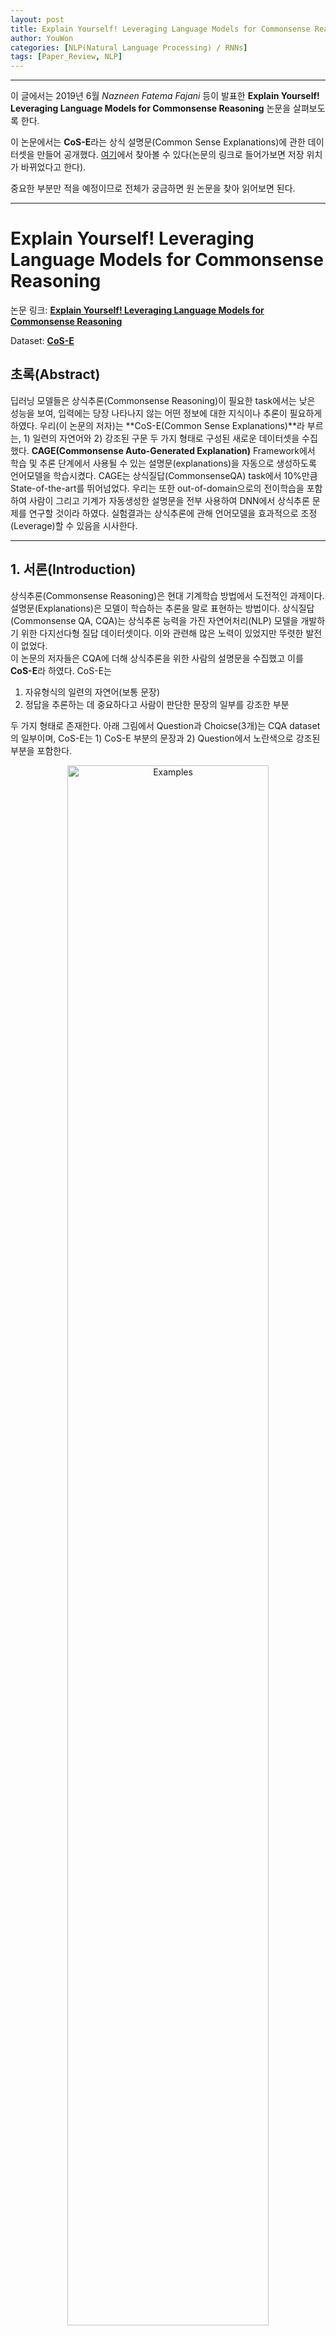 ```yaml
---
layout: post
title: Explain Yourself! Leveraging Language Models for Commonsense Reasoning
author: YouWon
categories: [NLP(Natural Language Processing) / RNNs]
tags: [Paper_Review, NLP]
---
```


---

이 글에서는 2019년 6월 *Nazneen Fatema Fajani* 등이 발표한 **Explain Yourself! Leveraging Language Models for Commonsense Reasoning** 논문을 살펴보도록 한다.

이 논문에서는 **CoS-E**라는 상식 설명문(Common Sense Explanations)에 관한 데이터셋을 만들어 공개했다. [여기](https://github.com/salesforce/cos-e)에서 찾아볼 수 있다(논문의 링크로 들어가보면 저장 위치가 바뀌었다고 한다).

중요한 부분만 적을 예정이므로 전체가 궁금하면 원 논문을 찾아 읽어보면 된다.

---

# Explain Yourself! Leveraging Language Models for Commonsense Reasoning

논문 링크: **[Explain Yourself! Leveraging Language Models for Commonsense Reasoning](https://arxiv.org/abs/1906.02361)**

Dataset: **[CoS-E](https://github.com/salesforce/cos-e)**

## 초록(Abstract)

딥러닝 모델들은 상식추론(Commonsense Reasoning)이 필요한 task에서는 낮은 성능을 보여, 입력에는 당장 나타나지 않는 어떤 정보에 대한 지식이나 추론이 필요하게 하였다. 우리(이 논문의 저자)는 **CoS-E(Common Sense Explanations)**라 부르는, 1) 일련의 자연어와 2) 강조된 구문 두 가지 형태로 구성된 새로운 데이터셋을 수집했다. **CAGE(Commonsense Auto-Generated Explanation)** Framework에서 학습 및 추론 단계에서 사용될 수 있는 설명문(explanations)을 자동으로 생성하도록 언어모델을 학습시켰다. CAGE는 상식질답(CommonsenseQA) task에서 10%만큼 State-of-the-art를 뛰어넘었다. 우리는 또한 out-of-domain으로의 전이학습을 포함하여 사람이 그리고 기계가 자동생성한 설명문을 전부 사용하여 DNN에서 상식추론 문제를 연구할 것이라 하였다. 실험결과는 상식추론에 관해 언어모델을 효과적으로 조정(Leverage)할 수 있음을 시사한다.

---

## 1. 서론(Introduction)

상식추론(Commonsense Reasoning)은 현대 기계학습 방법에서 도전적인 과제이다. 설명문(Explanations)은 모델이 학습하는 추론을 말로 표현하는 방법이다. 상식질답(Commonsense QA, CQA)는 상식추론 능력을 가진 자연어처리(NLP) 모델을 개발하기 위한 다지선다형 질답 데이터셋이다. 이와 관련해 많은 노력이 있었지만 뚜렷한 발전이 없었다.  
이 논문의 저자들은 CQA에 더해 상식추론을 위한 사람의 설명문을 수집했고 이를 **CoS-E**라 하였다. CoS-E는 

1. 자유형식의 일련의 자연어(보통 문장) 
2. 정답을 추론하는 데 중요하다고 사람이 판단한 문장의 일부를 강조한 부분

두 가지 형태로 존재한다. 아래 그림에서 Question과 Choicse(3개)는 CQA dataset의 일부이며, CoS-E는 1) CoS-E 부분의 문장과 2) Question에서 노란색으로 강조된 부분을 포함한다. 

<center><img src="/public/img/2020-02-08-Explain Yourself - Leveraging Language Models for Commonsense Reasoning/01.png" width="80%" alt="Examples"></center>

[Talmor et al. (2019)](https://www.aclweb.org/anthology/N19-1421/)에서는 Google search를 활용하여 각 질답 당 100개의 snippet으로부터 문맥정보를 추출해내는 것은 ELMo 표현에 self-attention layer를 쓴 모델이자 현재 SOTA(state-of-the-art) 모델인 BiDAF++를 사용해도 CQA에서 정답률을 향상시키지 못한다고 하였다.  

이에 반해, 우리는 상식추론에 유용한 설명문(explanations)을 생성하는 사전학습된 모델을 조정하였다. CQA를 위한 설명문을 생성하는 framework로 **CAGE(Commonsense Auto-Generated Explanations)**를 제안한다. 우리는 상식추론 문제를 두 단계로 나누었다:

1. CQA sample과 그에 맞는 CoS-E 설명문을 언어모델에 입력으로 준다. 언어모델은 CQA 질답에 기초하여 CoS-E 설명문을 생성하도록 학습된다. 
2. 언어모델은 CQA의 학습(training)과 검증(validation) 세트 안에 있는 각 sample에 대해 설명문을 생성하도록 한다. 이 CAGE 설명문은 원래의 질문, 선택지, 언어모델의 출력값에 이어붙여 두 번째 상식추론 모델의 입력으로 들어간다. 

이 2단계의 CAGE framework는 기존 최고의 baseline보다 10% 초과 달성한 결과를 얻었으며 그 예측값을 정당화(justify)하는 설명문을 생성하였다. 아래 그림은 이 접근법을 개략적으로 보여준다.

<center><img src="/public/img/2020-02-08-Explain Yourself - Leveraging Language Models for Commonsense Reasoning/02.png" width="100%" alt="Examples"></center>

요약하면, 이 논문은 상식추론을 위한 새로운 CoS-E 데이터셋을 소개하였고, CQA v1.0에서 65%의 정답률을 보인 '설명문을 자동 생성하는' CAGE framework를 제안하였다. 

참고로, 이 논문이 제출되기 직전 CQA는 v1.11를 공개하였는데, 질문에 대한 선택지가 3개에서 5개로 늘어났다. 더 도전적인(challenging) 과제로 바뀌었다. 


---

## 2. 배경이론과 관련 연구(Background and Related Work)

논문에 2.1. section이라 소개하진 않았지만 목차를 위해 넣었다.

### 2.1. Commonsense Reasoning

자연어에 포함된 상황이나 사건의 관계를 예측하도록 요구하는 데이터셋이 최근 몇 개가 소개되어 왔다. 

- 여러 타당한 결말 중 가장 올바른 스토리 결말을 선택하는 Story Cloze(혹은 ROC Stories)
- 초기 상황에 기초하여 다음 장면을 예측하는 SWAG(Situations with Adversarial Generations)

이러한 데이터셋에 대해서는 [GPT](https://greeksharifa.github.io/nlp(natural%20language%20processing)%20/%20rnns/2019/08/21/OpenAI-GPT-1-Improving-Language-Understanding-by-Generative-Pre-Training/)나 [BERT](https://greeksharifa.github.io/nlp(natural%20language%20processing)%20/%20rnns/2019/08/23/BERT-Pre-training-of-Deep-Bidirectional-Transformers-for-Language-Understanding/)이 이미 사람 수준의 성능을 내지만, 대명사가 어떻게 다른 부분과 연관이 되어 있으며 어떻게 세상의 지식과 상호작용을 하는지 등에 관해서는 별로 성공적이지 못했다. 

[CQA](https://www.aclweb.org/anthology/N19-1421.pdf)는 9500개의, 질문 + 1개의 정답 + 2개의 헷갈리는 오답으로 구성되어 있는 데이터셋으로 단지 분포상의 편향(biases)에서 정보를 얻기보다는 질문에서 추론하도록 하는 것을 요구하지만, 언어적인 면에서 좋지 않은 쪽으로 편향되어 있음이 발견되었다. 이를테면, 여자와 관련된 부분에서는 부정적인 의미의 문맥이 있다거나 하는.

SOTA 언어모델은 사람에 비해 CQA 데이터셋에서 굉장히 낮은 성능을 보인다. CQA는 모델의 상식추론 능력을 측정하는 benchmark를 제공함에도 정확히 어떤 부분이 모델이 추론을 행하는지는 여전히 불확실하다. CoS-E는 이 benchmark에 더해, 다른 한편으로 모델의 추론능력을 연구, 평가 및 분석할 수 있도록 하는 설명문을 제공한다.

### 2.2. Natural language explanations

[Lei et al.](https://people.csail.mit.edu/taolei/papers/emnlp16_rationale.pdf)에서는 감정분석 접근법의 타당성을 입증할 수 있는, 어떤 추론 결과를 내기 위해 필요한 구문을 입력에서 강조(선택)하는 방식을 제안했다. 분류데이터를 위한 사람이 만든 자연어 설명문은 의미분석을 학습하기 위해 사용되어왔고 분류기를 학습시키는 데 사용할 수 있는, noisy한 분류 데이터를 생성하였다. 그러나 전이성(interpretability)은 SNLI(Stanford Natural Language Inference)에서 성능저하를 보인다고 한다.  
그러나, e-SNLI와는 다르게, CQA를 위한 설명문은 설명-예측 단계로 성능을 향상시킬 수 있다. 또한 VQA에도 사용 가능하며, 자동생성된 것과 사람이 만든 설명문을 함께 사용하는 것이 따로 사용하는 것보다 더 좋은 결과를 내었다.

### 2.3. Knowledge Transfer in NLP

자연어처리는 Word2Vec이나 GloVe와 같은 사전학습된 단어벡터를 통한 지식의 이전(transfer)에 의존한다. 맥락과 관련된(contextualized) 단어벡터의 사용은 여러 task에서 획기적인 성공을 이뤘다. 이러한 모델들은 적은 수의 parameter만 학습시킬 필요가 있고 따라서 적은 데이터만 갖고 있어도 학습이 가능하다는 장점이 있다. 잘 fine-tuned 된 언어모델은 설명문 생성과 함께 조정될 때 더 효과적이며 언어적으로 상식 정보를 얻어낸다는 점도 실험적으로 증명되었다.


---

## 3. Common Sense Explanations(CoS-E)

이 CoS-E 데이터셋은 아마존의 MTurk(Amazon Mechanical Turk)를 통해 수집되었다. CQA 데이터셋은 _question token split_ 과 _random split_ 두 개로 이루어져 있다. CoS-E 데이터셋과 이 논문의 모든 실험은 더 어려운 _random split_ 을 사용하여 진행되었다. CQA v1.11에 대한 CoS-E도 만들었다.

사람들은 질문, 선택지, 정답이 주어지면 "왜 이것이 가장 적절한 답으로 예측되었는가?"라는 질문을 받는다. 그리고 

- 주어진 정답이 왜 정답일지를 알려줄 수 있는 부분을 질문에서 선택하며, 
- 또한 이 질문 뒤에 숨어 있을 상식적인 내용을 설명하는 자연어 문구를 작성하도록

지시받았다. (참고: 이는 CoS-E 데이터셋의 설명과 일치함.)

그래서 CQA v1.0에 대해 7610(train random split) + 950(dev random split)개의 설명문을, v1.11에 대해 9741 + 1221개의 설명문을 수집하였다. 또한 여기서부터는 질문에서 선택된 부분을 ***CoS-E-selected***, 작성한 자연어 문구(open-ended)는 ***CoS-E-open-ended*** 라 한다.

MTurk에서는 사람들의 답변의 품질이 좋다는 것을 보장할 수 없기 때문에, 다음과 같은 처리를 거쳤다:

- 질문에서 아무 것도 선택하지 않거나 
- 작성한 설명문이 4단어 이하이면 답변하지 않은 것으로 처리되며
- '이 정답은 답이 되는 유일한 것이다'와 같은 답변은 모두 제거하였다.

<center><img src="/public/img/2020-02-08-Explain Yourself - Leveraging Language Models for Commonsense Reasoning/03.png" width="80%" alt="Examples"></center>

위 그림은 CoS-E v1.0 데이터셋의 분포를 보여준다.  
이 논문의 실험에서는 CoS-E를 오직 학습(training) 과정에만 사용하여 SOTA 결과를 얻었으며, CoS-E 데이터셋을 사용한 경우가 그렇지 않은 경우보다 성능이 더 좋다는 것을 실험적으로 보였다. 

CoS-E는 crowd-sourcing으로 얻어진 것이기 때문에 noisy할 수는 있지만 그만큼 다양성이 확보되었으며 충분한 품질을 갖고 있는 것으로 보인다고 한다.


---

## 4. 알고리즘(Algorithm)

CAGE(Commonsense Auto-Generated Explanations)를 제안하고 이를 CQA task에 적용한다. CAGE는 언어모델에 의해 생성되었으며 분류모델의 보조 입력으로 사용된다. CQA 데이터셋의 각 샘플은 질문 $q$, 선택지 $c0, c1, c2$, 정답 레이블 $a$로 구성된다. CoS-E 데이터셋은 왜 $a$가 가장 적절한지를 말해주는, 사람이 만든 설명문 $e_h$가 추가된다. CAGE의 출력은 생성한 설명문 $e$가 $e_h$에 가까워지도록 학습하는 언어모델이다.

### 4.1. Commonsense Auto-Generated Explanations(CAGE)

CAGE를 분류모델에 적용하기 위해, 언어모델(LM)을 CoS-E 데이터셋으로부터 설명문을 생성하도록 fine-tune했다. 이 언어모델은 여러 [transformer](https://greeksharifa.github.io/nlp(natural%20language%20processing)%20/%20rnns/2019/08/17/Attention-Is-All-You-Need/) 레이어로 이루어진, 사전학습된 [OpenAI GPT](https://greeksharifa.github.io/nlp(natural%20language%20processing)%20/%20rnns/2019/08/21/OpenAI-GPT-1-Improving-Language-Understanding-by-Generative-Pre-Training/)이다.  
여기서, 설명문 생성과 관련하여 두 가지 설정:

1. 설명 후 예측(explain-and-then-predict(reasoning))
2. 예측 후 설명(predict-and-then-explain(rationalization))

으로 진행하였다.

#### Reasoning

이 방법이 이 논문의 주된 접근법이다. 언어모델은 질문, 선택지, 사람의 설명문으로 fine-tuned 되었으며 실제 정답 label로는 학습되지 않았다. 그래서, 학습하는 동안 입력 문맥(context)은 다음과 같이 정의된다:

$ C_{RE} = "q, c0, c1 \ or\  c2? $ commonsense says

모델은 조건부 언어모델링 목적함수에 따라 설명문 $e$를 생성한다:

$$ \sum_i  log P (e_i \vert e_{i-k}, ..., e_{i-1}, C_{RE} ; \Theta ) $$

$k$는 문맥범위(context window)의 크기(이 논문에서는 항상 $ k \ge \vert e \vert $로 전체 설명문이 문맥에 포함됨)이다.  
이 방식은 상식 질답 문제의 추론 단계에서 추가 문맥정보를 전달하기 위해 설명문을 자동생성하므로 *reasoning* 이라 부르기로 하였다.

또한 실험의 완전성을 위해, 추론과 설명의 단계를 바꿔보았는데, 그것이 다음에 설명할 **rationalization**이다. 

#### Rationalization

언어모델은 post-hoc rationalization을 생성하기 위해 입력과 더불어 예측된 label을 조건으로 한다. 그래서 fine-tuning 단계에서 입력 문맥은 다음과 같다.

$ C_{RE} = "q, c0, c1 \ or\  c2?\  a$ because

목적함수는 reasoning의 것과 유사하지만 모델은 학습 중에도 입력 질문에 대한 실제 정답을 볼 수 있다. 언어모델은 예측 label에 조건을 갖기 때문에 설명문은 상식추론으로 고려될 수 없다. 대신 설명문은 모델이 더 이해 및 해석하기 쉽도록 만드는 *rationalization* 을 제공한다. 이 접근법은 현 최고의 모델보다 6% 더 높은 성능을 가지며 품질 좋은 설명문을 생성해 낸다. 

CAGE에 대해서, 최대길이 20, batch size 36, 10 epoch 동안 학습시겨 가장 좋은 BLEU 점수와 perplexit를 갖는 모델은 선택했다. 학습률(learning rate)는 $1e^{-6}$, 초반 0.002까지 선형적으로 증가하다가(warm-up lr) 0.01만큼 decay되는 방식을 채택했다. 

### 4.2. Commonsense Predictions with Explanations

CoS-E의 사람의 설명문이나 언어모델의 추론 중 하나를 갖고 있을 때 CQA task에 대한 예측모델을 학습시킬 수 있다. 모든 BERT 모델의 입력 샘플의 시작 부분에 들어가는 `[CLS]` token에 해당하는 최종 상태(final state)를 입력으로 받는 이진 분류기를 추가함으로써 다지선다형 질문 task에 fine-tuning 될 수 있는 [BERT](https://greeksharifa.github.io/nlp(natural%20language%20processing)%20/%20rnns/2019/08/23/BERT-Pre-training-of-Deep-Bidirectional-Transformers-for-Language-Understanding/)를 분류기로 사용하였다. 이를 CQA task에도 적용했는데, 

- 데이터셋의 각 샘플에 대해
    - BERT를 fine-tuning하기 위한 일련의 세 입력을 구성하고
    - 각 입력은 (질문, 구분자 `[SEP]`, 선택지 중 하나)로 구성된다.
- 만약 CoS-E나 CAGE의 설명문을 추가한다면
    - 각 입력은 (질문, 구분자 `[SEP]`, 설명문, 구분자 `[SEP]`, 선택지 중 하나)로 이루어진다.

BERT를 위해 설명문은 한 질문에 대해 같은 입력표현을 공유한다. 선택지에 대해서도 공유하는 것은 약간의 성능저하를 보였다. 

### 4.3. Transfer to out-of-domain datasets

Out-of-domain NLP 데이터셋에 fine-tuning 없이 전이학습을 시키는 것은 낮은 성능을 기록한다고 알려져 있다.  
이 논문에서는 CQA에서 SWAG와 Story Cloze Test(둘 모두 CQA같은 다지선다형이다)에 대해서 전이학습을 연구했다. CQA에 fine-tuned된 GPT 언어모델을 SWAG에 대한 설명문을 생성하기 위해 사용하였다. 그리고 이를 통해 BERT 분류기를 학습시켜 두 데이터셋에 평가를 진행했다. 


---

## 5. 실험 결과(Experimental Results)

모든 모델은 BERT에 기초하며, CoS-E나 CAGE를 쓰지 않을 것이 baseline이 되며, 모든 실험은 CQA dev-random-split에서 수행되었다. 또한 final test split에서도 핵심 모델을 평가하였다. 

CoS-E 설명을 사용할수록 성능이 높아짐을 확인할 수 있다.

<center><img src="/public/img/2020-02-08-Explain Yourself - Leveraging Language Models for Commonsense Reasoning/04.png" width="80%" alt="Examples"></center>

아직 사람에 비해서는 모든 모델이 한참 못 미치지만, CoS-E와 CAGE를 사용함으로써 성능이 좋아졌다.

<center><img src="/public/img/2020-02-08-Explain Yourself - Leveraging Language Models for Commonsense Reasoning/05.png" width="80%" alt="Examples"></center>

위의 표의 마지막에 있는 89.8%이라는 수치는 설명문을 제공받은 사람은 실제 정답을 갖고 있었기 때문에 공정한 수치는 아니라고 하지만, CoS-E-open-ended를 사용했을 때 얼마만큼 성능을 향상시킬 수 있을지에 대한 상한선을 보여준 것이라 한다. 또한 질문이 없는 상태에서 진행한 실험도 있는데, 질문 없이 어떤 정답이 가장 정답일 것 같은지를 설명문을 보고 판단하는 실험이다.  
그리고 open-ended CoS-E의 경우 질문에 이미 있는 쓸모 있는 정보를 알려주는 것을 넘어 중요한 정보를 제공한다는 것을 보여준다. 

<center><img src="/public/img/2020-02-08-Explain Yourself - Leveraging Language Models for Commonsense Reasoning/06.png" width="60%" alt="Examples"></center>

CQA v1.11에 대한 실험도 진행하였고 그 결과는 위 그림에서 볼 수 있다.

전이학습에 대한 결과는 아래 그림에서 볼 수 있는데, CQA에서 SWAG와 Story Cloze로 전이된 설명문을 추가한 경우 약간의 성능저하가 있음을 보였다.

<center><img src="/public/img/2020-02-08-Explain Yourself - Leveraging Language Models for Commonsense Reasoning/07.png" width="80%" alt="Examples"></center>


---

## 6. 분석 및 토의(Analysis and Discussion)

CAGE-reasoning은 72%의 성능을 보였는데, CoS-E-open-ended의 모든 정보를 활용한다면 최대 90% 정도까지 성능이 올라갈 수 있음을 보였기 때문에, 추가적인 분석이 더 필요하다.  
CAGE-reasoning과 CoS-E-open-ended 간 BLEU 점수는 4.1이며 perplexity는 32를 보였다. 

아래 그림은 CQA, CoS-E, CAGE 샘플을 가져온 것인데, CAGE-reason이 일반적으로 CoS-E보다 조금 더 간단한 구성을 보이는데, 이 조금 더 선언적인 부분이 CoS-E-open-ended보다 더 유익한 경우가 있다(실제 단어 차이는 거의 없다). CAGE-reasoning은 43%의 경우에서 선택지 중 적어도 하나를 포함하는데, 모델의 실제 예측 선택지는 21%만이 그러하였다. 이는 답을 직접적으로 가리키는 것보다 더 효과적인 부분이 CAGE-reasoning에 있음을 보여준다.

<center><img src="/public/img/2020-02-08-Explain Yourself - Leveraging Language Models for Commonsense Reasoning/08.png" width="100%" alt="Examples"></center>

CAGE-rationalization이 CAGE-reasoning보다 조금 더 나은 것 같기도 하지만, 실제 질문 없이 정답을 추측하는 부분에서는 별 향상이 없다.

CoS-E나 CAGE가 noisy하다고 해도, 모델의 성능이 낮은 것이 이것 때문이라 볼 수는 없다. 만약 CQA의 세 선택지 중 하나를 호도하는 선택지로 일부러 바꾼 경우 모델의 성능은 60%에서 30%로 떨어졌다. 에러의 70%는 호도하는 설명문에 의해 만들어졌고, 그 중 57%는 대신 CoS-E 설명문으로 학습된 모델에 의해 올바르게 정답을 맞췄다. 이는 유익한 설명문의 효과를 보여준다. 

CQA v1.11에서는 BERT를 1.5% 차이로 앞섰는데, CQA v1.11에서 잘못 예측한 예시는 아래에서 볼 수 있다. 잘못 예측한 것 중 많은 부분은 생성된 설명문에 맞는 정답을 포함하는 경우가 있었다(dresser drawer과 cleanness 등). 이러한 경우는 관련 있는 정보에 더 집중하도록 하는 명시적인 방법이 필요로 함을 보여준다. 그리고 "forest"와 "compost pile" 같은 의미적으로 비슷한 다른 선택지를 고르는 경우도 빈번했는데, 이는 새로운 CQA 데이터셋에서 설명문을 단지 덧붙이는 것만으로는 충분하지 않음을 보여준다.

<center><img src="/public/img/2020-02-08-Explain Yourself - Leveraging Language Models for Commonsense Reasoning/09.png" width="100%" alt="Examples"></center>

SWAG와 Story Cloze에 맞춰 생성한 설명문은 유익한 정보를 담고 있는 것을 발견했지만, 전이학습에 대한 실험에서 분류기가 이를 제대로 활용하지는 못했다. 

<center><img src="/public/img/2020-02-08-Explain Yourself - Leveraging Language Models for Commonsense Reasoning/10.png" width="100%" alt="Examples"></center>


---

## 7. 결론 및 향후 연구(Conclusion and Future Work)

CoS-E라는 새로운 데이터셋을 제시하였고, CAGE framework를 제안하였으며, 여기서 생성된 설명문(explanations)은 예측을 위해 분류기에서 효율적으로 사용될 수 있었다. 이로써 단지 SOTA를 달성한 것 뿐만 아니라, 이해할 수 있는(interpretable) 상식추론과 관련해 설명문을 연구하는 새로운 길을 열었다. 

CAGE는 답을 예측하기 위한 사전 작업으로 설명문을 생성하는 데 집중했는데, 설명문을 통한 언어모델은 정답 예측에 있어 함께 학습될 수도 있다. 이는 더 많은 task에 적용될 수 있을 것이다. 많은 task에 대해 충분한 설명문 데이터셋(CoS-E)가 있으면 다른 task에 대해서도 유용한 설명문을 생성하는 언어모델을 만들 수도 있다.

그리고, 설명문은 편향이 없어야 할 것이다. 예를 들어 CQA에서는 '여성'과 '부정적인 문맥'의 연관도가 다른 쪽에 비해 더 높았는데, 이러한 편향이 있음은 모델 학습에 있어 분명 고려되어야 한다.



**Acknowledgements**

언제나 있는 감사의 인사. 그림과 reviewer 등등

---

## Refenrences

논문 참조. 많은 레퍼런스가 있다.


---
